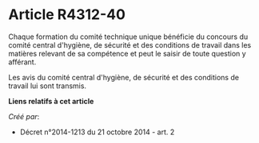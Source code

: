 # Article R4312-40

Chaque formation du comité technique unique bénéficie du concours du comité central d'hygiène, de sécurité et des conditions
de travail dans les matières relevant de sa compétence et peut le saisir de toute question y afférant. 

Les avis du comité central d'hygiène, de sécurité et des conditions de travail lui sont transmis.

**Liens relatifs à cet article**

_Créé par_:

  - Décret n°2014-1213 du 21 octobre 2014 - art. 2
